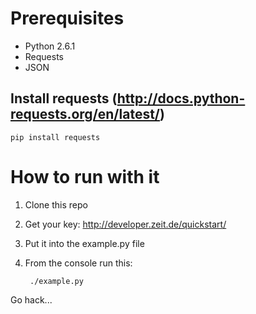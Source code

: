 # Prerequisites

* Python 2.6.1
* Requests
* JSON

## Install requests (http://docs.python-requests.org/en/latest/)
	pip install requests


# How to run with it

1. Clone this repo
2. Get your key: http://developer.zeit.de/quickstart/
3. Put it into the example.py file
4. From the console run this:

        ./example.py

Go hack...
